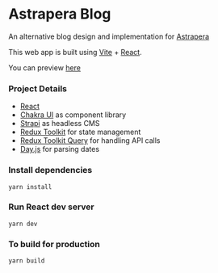 # Astrapera Blog

An alternative blog design and implementation for [Astrapera](https://astrapera.com/)

This web app is built using [Vite](https://vitejs.dev/) + [React](https://reactjs.org/).

You can preview [here](https://astrapera-frontend.netlify.app/)

### Project Details

- [React](https://reactjs.org/)
- [Chakra UI](https://chakra-ui.com/) as component library
- [Strapi](https://strapi.io/) as headless CMS
- [Redux Toolkit](https://redux-toolkit.js.org/) for state management
- [Redux Toolkit Query](https://redux-toolkit.js.org/rtk-query/overview) for handling API calls
- [Day.js](https://day.js.org/) for parsing dates

### Install dependencies

```
yarn install
```

### Run React dev server

```
yarn dev
```

### To build for production

```
yarn build
```
